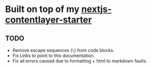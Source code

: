 # Built on top of my [nextjs-contentlayer-starter](https://github.com/achintyajha/contentlayer-next-mdx-starter)

## TODO

- Remove escape sequences (`\`) from code blocks.
- Fix Links to point to this documentation.
- Fix all errors caused due to formatting + html to markdown faults.
